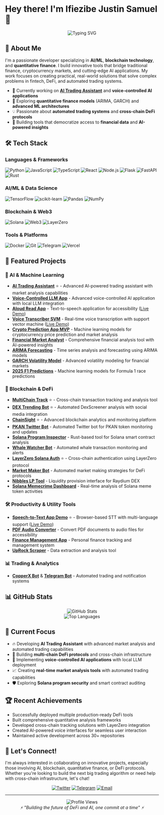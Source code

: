 # Hey there! I'm Ifiezibe Justin Samuel 👋

<div align="center">
  <img src="https://readme-typing-svg.herokuapp.com?font=Fira+Code&pause=1000&color=00D9FF&center=true&vCenter=true&width=435&lines=AI+%26+Blockchain+Developer;Full-Stack+Engineer;DeFi+Protocol+Builder;Quantitative+Analyst" alt="Typing SVG" />
</div>

## 🚀 About Me

I'm a passionate developer specializing in **AI/ML**, **blockchain technology**, and **quantitative finance**. I build innovative tools that bridge traditional finance, cryptocurrency markets, and cutting-edge AI applications. My work focuses on creating practical, real-world solutions that solve complex problems in fintech, DeFi, and automated trading systems.

- 🔭 Currently working on **[AI Trading Assistant](https://github.com/thetruesammyjay/avalanche-ai-trading-assistant)** and **voice-controlled AI applications**
- 🌱 Exploring **quantitative finance models** (ARIMA, GARCH) and **advanced ML architectures**
- 💡 Passionate about **automated trading systems** and **cross-chain DeFi protocols**
- 🎯 Building tools that democratize access to **financial data** and **AI-powered insights**

## 🛠️ Tech Stack

### Languages & Frameworks
![Python](https://img.shields.io/badge/Python-3776AB?style=for-the-badge&logo=python&logoColor=white)
![JavaScript](https://img.shields.io/badge/JavaScript-F7DF1E?style=for-the-badge&logo=javascript&logoColor=black)
![TypeScript](https://img.shields.io/badge/TypeScript-007ACC?style=for-the-badge&logo=typescript&logoColor=white)
![React](https://img.shields.io/badge/React-20232A?style=for-the-badge&logo=react&logoColor=61DAFB)
![Node.js](https://img.shields.io/badge/Node.js-43853D?style=for-the-badge&logo=node.js&logoColor=white)
![Flask](https://img.shields.io/badge/Flask-000000?style=for-the-badge&logo=flask&logoColor=white)
![FastAPI](https://img.shields.io/badge/FastAPI-005571?style=for-the-badge&logo=fastapi)
![Rust](https://img.shields.io/badge/Rust-000000?style=for-the-badge&logo=rust&logoColor=white)

### AI/ML & Data Science
![TensorFlow](https://img.shields.io/badge/TensorFlow-FF6F00?style=for-the-badge&logo=tensorflow&logoColor=white)
![scikit-learn](https://img.shields.io/badge/scikit--learn-%23F7931E.svg?style=for-the-badge&logo=scikit-learn&logoColor=white)
![Pandas](https://img.shields.io/badge/pandas-%23150458.svg?style=for-the-badge&logo=pandas&logoColor=white)
![NumPy](https://img.shields.io/badge/numpy-%23013243.svg?style=for-the-badge&logo=numpy&logoColor=white)

### Blockchain & Web3
![Solana](https://img.shields.io/badge/Solana-9945FF?style=for-the-badge&logo=solana&logoColor=white)
![Web3](https://img.shields.io/badge/Web3.js-F16822?style=for-the-badge&logo=web3.js&logoColor=white)
![LayerZero](https://img.shields.io/badge/LayerZero-3C3C3D?style=for-the-badge&logo=ethereum&logoColor=white)

### Tools & Platforms
![Docker](https://img.shields.io/badge/Docker-2496ED?style=for-the-badge&logo=docker&logoColor=white)
![Git](https://img.shields.io/badge/Git-F05032?style=for-the-badge&logo=git&logoColor=white)
![Telegram](https://img.shields.io/badge/Telegram-2CA5E0?style=for-the-badge&logo=telegram&logoColor=white)
![Vercel](https://img.shields.io/badge/Vercel-000000?style=for-the-badge&logo=vercel&logoColor=white)

## 🌟 Featured Projects

### 🤖 AI & Machine Learning
- **[AI Trading Assistant](https://github.com/thetruesammyjay/ai-trading-assistant)** ⭐ - Advanced AI-powered trading assistant with market analysis capabilities
- **[Voice-Controlled LLM App](https://github.com/thetruesammyjay/voice-controlled-llm-app)** - Advanced voice-controlled AI application with local LLM integration
- **[Aloud Read App](https://github.com/thetruesammyjay/aloud-read-app)** - Text-to-speech application for accessibility ([Live Demo](https://aloud-read-app.netlify.app/))
- **[Voice Transcriber SVM](https://github.com/thetruesammyjay/voice-transcriber-svm)** - Real-time voice transcription with support vector machine ([Live Demo](https://voice-transcriber-svm.vercel.app/))
- **[Crypto Prediction App MVP](https://github.com/thetruesammyjay/crypto-prediction-app-mvp)** - Machine learning models for cryptocurrency price prediction and market analysis
- **[Financial Market Analyst](https://github.com/thetruesammyjay/financial_market_analyst)** - Comprehensive financial analysis tool with AI-powered insights
- **[ARIMA Forecasting](https://github.com/thetruesammyjay/arima_forecasting)** - Time series analysis and forecasting using ARIMA models
- **[GARCH Volatility Model](https://github.com/thetruesammyjay/garch_volatility_model)** - Advanced volatility modeling for financial markets
- **[2025 F1 Predictions](https://github.com/thetruesammyjay/2025-f1-predictions)** - Machine learning models for Formula 1 race predictions

### 🔗 Blockchain & DeFi
- **[MultiChain Track](https://github.com/thetruesammyjay/multichain-track)** ⭐ - Cross-chain transaction tracking and analysis tool
- **[DEX Trending Bot](https://github.com/thetruesammyjay/dex-trending-bot)** ⭐ - Automated DexScreener analysis with social media integration
- **[ChainSight](https://github.com/thetruesammyjay/ChainSight)** ⭐ - Advanced blockchain analytics and monitoring platform
- **[PKAN Twitter Bot](https://github.com/thetruesammyjay/pkan-twitter-bot)** - Automated Twitter bot for PKAN token monitoring and updates
- **[Solana Program Inspector](https://github.com/thetruesammyjay/solana-program-inspector)** - Rust-based tool for Solana smart contract analysis
- **[Whale Watcher Bot](https://github.com/thetruesammyjay/whale-watcher-bot)** - Automated whale transaction monitoring and alerts
- **[LayerZero Solana Auth](https://github.com/thetruesammyjay/layerzero-solana-auth)** ⭐ - Cross-chain authentication using LayerZero protocol
- **[Market Maker Bot](https://github.com/thetruesammyjay/market-maker-bot)** - Automated market making strategies for DeFi protocols
- **[Nibbles LP Tool](https://github.com/thetruesammyjay/nibbles-lp-tool)** - Liquidity provision interface for Raydium DEX
- **[Solana Memecrime Dashboard](https://github.com/thetruesammyjay/solana-memecrime-dashboard)** - Real-time analysis of Solana meme token activities

### 🛠️ Productivity & Utility Tools
- **[Speech-to-Text App Demo](https://github.com/thetruesammyjay/stt-app-demo)** ⭐ - Browser-based STT with multi-language support ([Live Demo](https://stt-app-demo.vercel.app/))
- **[PDF Audio Converter](https://github.com/thetruesammyjay/pdf-audo)** - Convert PDF documents to audio files for accessibility
- **[Finance Management App](https://github.com/thetruesammyjay/finance-management-app)** - Personal finance tracking and management system
- **[UpRock Scraper](https://github.com/thetruesammyjay/uprock-scraper)** - Data extraction and analysis tool

### 📊 Trading & Analytics
- **[CopperX Bot](https://github.com/thetruesammyjay/copperx-bot)** & **[Telegram Bot](https://github.com/thetruesammyjay/copperx-telegram-bot)** - Automated trading and notification systems

## 📊 GitHub Stats

<div align="center">
  <img src="https://github-readme-stats.vercel.app/api?username=thetruesammyjay&show_icons=true&theme=tokyonight&hide_border=true&bg_color=0D1117" alt="GitHub Stats" />
</div>

<div align="center">
  <img src="https://github-readme-stats.vercel.app/api/top-langs/?username=thetruesammyjay&layout=compact&theme=tokyonight&hide_border=true&bg_color=0D1117" alt="Top Languages" />
</div>

## 🎯 Current Focus

- 🔥 Developing **AI Trading Assistant** with advanced market analysis and automated trading capabilities
- 🚀 Building **multi-chain DeFi protocols** and cross-chain infrastructure
- 🧠 Implementing **voice-controlled AI applications** with local LLM deployment
- 📈 Creating **real-time market analysis tools** with automated trading capabilities
- 🛡️ Exploring **Solana program security** and smart contract auditing

## 🏆 Recent Achievements

- Successfully deployed multiple production-ready DeFi tools
- Built comprehensive quantitative analysis frameworks
- Developed cross-chain tracking solutions with LayerZero integration
- Created AI-powered voice interfaces for seamless user interaction
- Maintained active development across 30+ repositories

## 🤝 Let's Connect!

I'm always interested in collaborating on innovative projects, especially those involving AI, blockchain, quantitative finance, or DeFi protocols. Whether you're looking to build the next big trading algorithm or need help with cross-chain infrastructure, let's chat!

<div align="center">
  
[![Twitter](https://img.shields.io/badge/Twitter-1DA1F2?style=for-the-badge&logo=twitter&logoColor=white)](https://x.com/thatbwoysammyj)
[![Telegram](https://img.shields.io/badge/Telegram-2CA5E0?style=for-the-badge&logo=telegram&logoColor=white)](https://t.me/sammyjayisthename)
[![Email](https://img.shields.io/badge/Email-D14836?style=for-the-badge&logo=gmail&logoColor=white)](mailto:thetruesammyjay@gmail.com)

</div>

---

<div align="center">
  <img src="https://komarev.com/ghpvc/?username=thetruesammyjay&color=blueviolet&style=for-the-badge" alt="Profile Views" />
</div>

<div align="center">
  <i>⚡ "Building the future of DeFi and AI, one commit at a time" ⚡</i>
</div>
